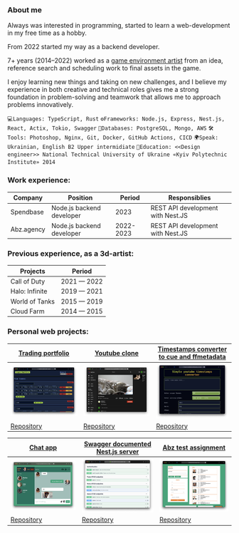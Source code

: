 ### About me
Always was interested in programming, started to learn a web-development in my free time as a hobby.

From 2022 started my way as a backend developer.

7+ years (2014–2022) worked as a [game environment artist](https://www.artstation.com/cgdima) from an idea, reference search and scheduling work to final assets in the game.

I enjoy learning new things and taking on new challenges, and I believe my experience 
in both creative and technical roles gives me a strong foundation in problem-solving 
and teamwork that allows me to approach problems innovatively.

`💻Languages: TypeScript, Rust`
`⚙️Frameworks: Node.js, Express, Nest.js, React, Actix, Tokio, Swagger`
`📀Databases: PostgreSQL, Mongo, AWS`
`🛠️Tools: Photoshop, Nginx, Git, Docker, GitHub Actions, CICD`
`🌍Speak: Ukrainian, English B2 Upper intermidiate`
`📖Education: <<Design engineer>> National Technical University of Ukraine «Kyiv Polytechnic Institute» 2014`

### Work experience:

|Company    | Position                  |Period | Responsiblies |
|-----------|---------------------------|-------|---------------|
|Spendbase | Node.js backend developer | 2023  | REST API development with Nest.JS|
|Abz.agency | Node.js backend developer | 2022-2023  | REST API development with Nest.JS|

### Previous experience, as a 3d-artist:
|Projects       |Period         |
|---------------|---------------|
|Call of Duty  	|2021 — 2022 	|
|Halo: Infinite |2019 — 2021    |
|World of Tanks |2015 — 2019	|
|Cloud Farm  	|2014 — 2015    |

### Personal web projects:
| [Trading portfolio](https://tradecoins.devidcorsard.pp.ua) | [Youtube clone](https://tube.devidcorsard.pp.ua) | [Timestamps converter to cue and ffmetadata](https://devid-corsard.github.io/timestamps-conv/) |
|------------------------------------------------------------|--------------------------------------------------|------------------------------------------------------------------------------------------------|
| <img src="images/tc.png" max-height="300"> | <img src="images/yt.png" max-height="300"> | <img src="images/ts.png" max-height="300">
| [Repository](https://github.com/devid-corsard/tradecoins) | [Repository](https://github.com/devid-corsard/videoapp) | [Repository](https://github.com/devid-corsard/timestamps-conv)
 
| [Chat app](https://devid-corsard.github.io/chat-build) | [Swagger documented Nest.js server](https://nestjs.devidcorsard.pp.ua) | [Abz test assignment](https://abz.devidcorsard.pp.ua) |
|--------------------------------------------------------|----------------------------------------------------------------------|-------------------------------------------------------|
| <img src="images/chat.png" max-height="300"> | <img src="images/nest.png" max-height="300"> | <img src="images/abz.png" max-height="300"> |
| [Repository](https://github.com/devid-corsard/chat) | [Repository](https://github.com/devid-corsard/nest-server) | [Repository](https://github.com/devid-corsard/test) |





